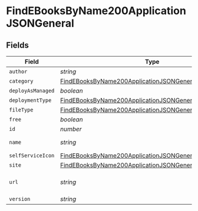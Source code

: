 # FindEBooksByName200ApplicationJSONGeneral


## Fields

| Field                                                                                                                                           | Type                                                                                                                                            | Required                                                                                                                                        | Description                                                                                                                                     | Example                                                                                                                                         |
| ----------------------------------------------------------------------------------------------------------------------------------------------- | ----------------------------------------------------------------------------------------------------------------------------------------------- | ----------------------------------------------------------------------------------------------------------------------------------------------- | ----------------------------------------------------------------------------------------------------------------------------------------------- | ----------------------------------------------------------------------------------------------------------------------------------------------- |
| `author`                                                                                                                                        | *string*                                                                                                                                        | :heavy_minus_sign:                                                                                                                              | N/A                                                                                                                                             | Apple Inc.                                                                                                                                      |
| `category`                                                                                                                                      | [FindEBooksByName200ApplicationJSONGeneralCategory](../../models/operations/findebooksbyname200applicationjsongeneralcategory.md)               | :heavy_minus_sign:                                                                                                                              | N/A                                                                                                                                             |                                                                                                                                                 |
| `deployAsManaged`                                                                                                                               | *boolean*                                                                                                                                       | :heavy_minus_sign:                                                                                                                              | N/A                                                                                                                                             |                                                                                                                                                 |
| `deploymentType`                                                                                                                                | [FindEBooksByName200ApplicationJSONGeneralDeploymentType](../../models/operations/findebooksbyname200applicationjsongeneraldeploymenttype.md)   | :heavy_minus_sign:                                                                                                                              | N/A                                                                                                                                             |                                                                                                                                                 |
| `fileType`                                                                                                                                      | [FindEBooksByName200ApplicationJSONGeneralFileType](../../models/operations/findebooksbyname200applicationjsongeneralfiletype.md)               | :heavy_minus_sign:                                                                                                                              | N/A                                                                                                                                             |                                                                                                                                                 |
| `free`                                                                                                                                          | *boolean*                                                                                                                                       | :heavy_minus_sign:                                                                                                                              | N/A                                                                                                                                             |                                                                                                                                                 |
| `id`                                                                                                                                            | *number*                                                                                                                                        | :heavy_minus_sign:                                                                                                                              | N/A                                                                                                                                             | 1                                                                                                                                               |
| `name`                                                                                                                                          | *string*                                                                                                                                        | :heavy_check_mark:                                                                                                                              | Name of the ebook                                                                                                                               | iPhone User Guide for iOS 10.3                                                                                                                  |
| `selfServiceIcon`                                                                                                                               | [FindEBooksByName200ApplicationJSONGeneralSelfServiceIcon](../../models/operations/findebooksbyname200applicationjsongeneralselfserviceicon.md) | :heavy_minus_sign:                                                                                                                              | N/A                                                                                                                                             |                                                                                                                                                 |
| `site`                                                                                                                                          | [FindEBooksByName200ApplicationJSONGeneralSite](../../models/operations/findebooksbyname200applicationjsongeneralsite.md)                       | :heavy_minus_sign:                                                                                                                              | N/A                                                                                                                                             |                                                                                                                                                 |
| `url`                                                                                                                                           | *string*                                                                                                                                        | :heavy_minus_sign:                                                                                                                              | Download URL for the ebook                                                                                                                      | https://itunes.apple.com/us/book/iphone-user-guide-for-ios-10-3/id1134772174?mt=11&amp;uo=4                                                     |
| `version`                                                                                                                                       | *string*                                                                                                                                        | :heavy_minus_sign:                                                                                                                              | N/A                                                                                                                                             |                                                                                                                                                 |